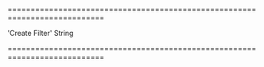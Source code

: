 ===========================================================================
<!--default-->'Create Filter'<!--/default-->
<!--type-->String<!--/type-->
===========================================================================

<!--shortDescription-->

<!--/shortDescription-->

<!--fullDescription-->

<!--/fullDescription-->